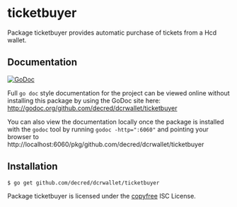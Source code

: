ticketbuyer
===========

Package ticketbuyer provides automatic purchase of tickets from a Hcd wallet.

## Documentation

[![GoDoc](https://godoc.org/github.com/decred/dcrwallet/ticketbuyer?status.png)](http://godoc.org/github.com/decred/dcrwallet/ticketbuyer)

Full `go doc` style documentation for the project can be viewed online without
installing this package by using the GoDoc site here:
http://godoc.org/github.com/decred/dcrwallet/ticketbuyer

You can also view the documentation locally once the package is installed with
the `godoc` tool by running `godoc -http=":6060"` and pointing your browser to
http://localhost:6060/pkg/github.com/decred/dcrwallet/ticketbuyer

## Installation

```bash
$ go get github.com/decred/dcrwallet/ticketbuyer
```

Package ticketbuyer is licensed under the [copyfree](http://copyfree.org) ISC
License.
